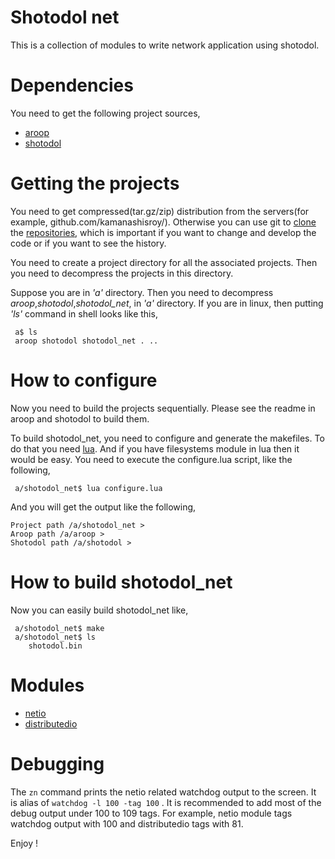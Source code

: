 Shotodol net
=============

This is a collection of modules to write network application using shotodol.

Dependencies
============

You need to get the following project sources,

- [aroop](https://github.com/kamanashisroy/aroop)
- [shotodol](https://github.com/kamanashisroy/shotodol)

Getting the projects
====================

You need to get compressed(tar.gz/zip) distribution from the servers(for example, github.com/kamanashisroy/). Otherwise you can use git to [clone](http://git-scm.com/docs/git-clone) the [repositories](http://en.wikipedia.org/wiki/Repository_%28version_control%29), which is important if you want to change and develop the code or if you want to see the history.

You need to create a project directory for all the associated projects. Then you need to decompress the projects in this directory.

Suppose you are in _'a'_ directory. Then you need to decompress _aroop_,_shotodol_,_shotodol\_net_, in _'a'_ directory. If you are in linux, then putting _'ls'_ command in shell looks like this,

```
 a$ ls 
 aroop shotodol shotodol_net . .. 
```

How to configure
===============

Now you need to build the projects sequentially. Please see the readme in aroop and shotodol to build them.

To build shotodol\_net, you need to configure and generate the makefiles. To do that you need [lua](http://www.lua.org/). And if you have filesystems module in lua then it would be easy. You need to execute the configure.lua script, like the following,

```
 a/shotodol_net$ lua configure.lua
```

And you will get the output like the following,

```
Project path /a/shotodol_net > 
Aroop path /a/aroop > 
Shotodol path /a/shotodol > 
```

How to build shotodol\_net
======================

Now you can easily build shotodol\_net like,

```
 a/shotodol_net$ make
 a/shotodol_net$ ls
	shotodol.bin
```

Modules
=========
- [netio](libs/netio/README.md)
- [distributedio](libs/distributedio/README.md)

Debugging
==========

The `zn` command prints the netio related watchdog output to the screen. It is alias of `watchdog -l 100 -tag 100` . It is recommended to add most of the debug output under 100 to 109 tags. For example, netio module tags watchdog output with 100 and distributedio tags with 81.


Enjoy !
